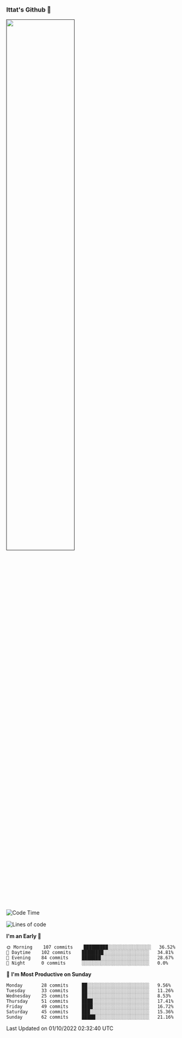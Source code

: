 ### Ittat's Github 👋

<a href="">
  <img align="center" src="https://github-readme-stats.vercel.app/api?username=ittat&hide_border=true&show_icons=true&count_private=true&theme=graywhite"  width="60%"/>
</a>


<!--START_SECTION:waka-->
![Code Time](http://img.shields.io/badge/Code%20Time-105%20hrs%2017%20mins-blue)

![Lines of code](https://img.shields.io/badge/From%20Hello%20World%20I%27ve%20Written-557%20Thousand%20lines%20of%20code-blue)

**I'm an Early 🐤** 

```text
🌞 Morning    107 commits    █████████░░░░░░░░░░░░░░░░   36.52% 
🌆 Daytime    102 commits    ████████░░░░░░░░░░░░░░░░░   34.81% 
🌃 Evening    84 commits     ███████░░░░░░░░░░░░░░░░░░   28.67% 
🌙 Night      0 commits      ░░░░░░░░░░░░░░░░░░░░░░░░░   0.0%

```
📅 **I'm Most Productive on Sunday** 

```text
Monday       28 commits     ██░░░░░░░░░░░░░░░░░░░░░░░   9.56% 
Tuesday      33 commits     ██░░░░░░░░░░░░░░░░░░░░░░░   11.26% 
Wednesday    25 commits     ██░░░░░░░░░░░░░░░░░░░░░░░   8.53% 
Thursday     51 commits     ████░░░░░░░░░░░░░░░░░░░░░   17.41% 
Friday       49 commits     ████░░░░░░░░░░░░░░░░░░░░░   16.72% 
Saturday     45 commits     ███░░░░░░░░░░░░░░░░░░░░░░   15.36% 
Sunday       62 commits     █████░░░░░░░░░░░░░░░░░░░░   21.16%

```



 Last Updated on 01/10/2022 02:32:40 UTC
<!--END_SECTION:waka-->



<!--
**ittat/ittat** is a ✨ _special_ ✨ repository because its `README.md` (this file) appears on your GitHub profile.

Here are some ideas to get you started:

- 🔭 I’m currently working on ...
- 🌱 I’m currently learning ...
- 👯 I’m looking to collaborate on ...
- 🤔 I’m looking for help with ...
- 💬 Ask me about ...
- 📫 How to reach me: ...
- 😄 Pronouns: ...
- ⚡ Fun fact: ...

    technologies: {
        mobileApp: ["Android App"],
        frontEnd: {
            js: ["Vue", "Nuxt"],
            css: ["materialize", "vuetify", "bootstrap"]
        },
        backEnd: {
            js: ["node", "express", "SuiteScript"],
            python: ["flask"]
        },
        devOps: ["AWS", "Docker🐳", "Route53", "Nginx"],
        databases: ["mongo", "MySql", "sqlite"],
        misc: ["Firebase", "Socket.IO", "selenium", "open-cv", "php", "SuiteApp"]
    },
-->
